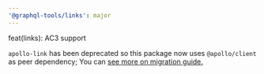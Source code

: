 ```yaml
---
'@graphql-tools/links': major
---
```


feat(links): AC3 support

`apollo-link` has been deprecated so this package now uses `@apollo/client` as peer dependency;
You can [see more on migration guide.](https://www.apollographql.com/docs/react/migrating/apollo-client-3-migration/#apollo-link-and-apollo-link-http)
